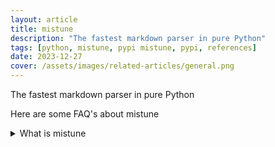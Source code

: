 ```yaml
---
layout: article
title: mistune
description: "The fastest markdown parser in pure Python"
tags: [python, mistune, pypi mistune, pypi, references]
date: 2023-12-27
cover: /assets/images/related-articles/general.png
---
```


The fastest markdown parser in pure Python

Here are some FAQ's about mistune
<details>
<summary>What is mistune</summary>
The fastest markdown parser in pure Python
</details>
